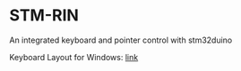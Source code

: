 # STM-RIN
An integrated keyboard and pointer control with stm32duino


Keyboard Layout for Windows: [link](https://drive.google.com/file/d/10u6mTVTMCvtuLvKydaoVzLXyxtiRi-Ax/view)
